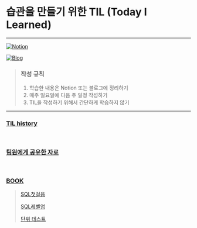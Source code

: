 # 습관을 만들기 위한 TIL (Today I Learned)

---

[![Notion](https://img.shields.io/badge/Notion-Mugeon.TIL-blue.svg)](https://sable-entree-517.notion.site/57e41b31a810493eac896bc2ad3c7248?v=134d828533e149998276e6b31ad99679&pvs=4)

[![Blog](https://img.shields.io/badge/Blog-geon_km.velog.io-green.svg)](https://velog.io/@geon_km)



> ### 작성 규칙
> 1. 학습한 내용은 Notion 또는 블로그에 정리하기
> 2. 매주 일요일에 다음 주 일정 작성하기
> 3. TIL을 작성하기 위해서 간단하게 학습하지 않기

---


### [TIL history](TIL)

<br/>

### [팀원에게 공유한 자료](Tree)

<br/>

### [BOOK](books)
>[SQL첫걸음](/books/SQL첫걸음)
>
> [SQL레벨업](/books/SQL%20레벨업)
>
> [단위 테스트](https://m.yes24.com/Goods/Detail/104084175)
